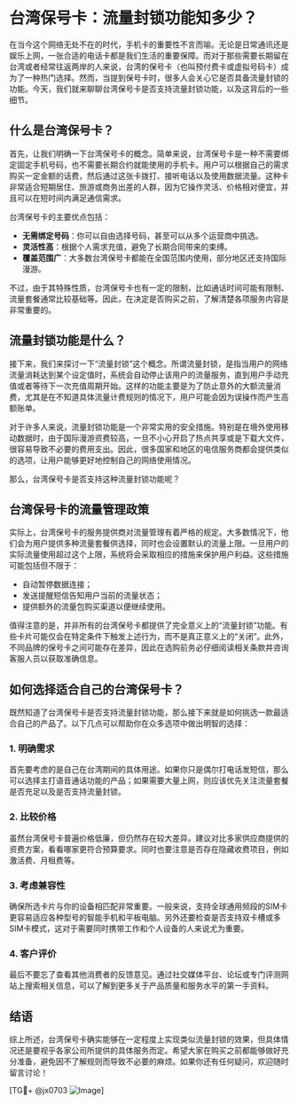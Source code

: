 # 台湾保号卡：流量封锁功能知多少？

在当今这个网络无处不在的时代，手机卡的重要性不言而喻。无论是日常通讯还是娱乐上网，一张合适的电话卡都是我们生活的重要保障。而对于那些需要长期留在台湾或者经常往返两岸的人来说，台湾的保号卡（也叫预付费卡或虚拟号码卡）成为了一种热门选择。然而，当提到保号卡时，很多人会关心它是否具备流量封锁的功能。今天，我们就来聊聊台湾保号卡是否支持流量封锁功能，以及这背后的一些细节。

## 什么是台湾保号卡？

首先，让我们明确一下台湾保号卡的概念。简单来说，台湾保号卡是一种不需要绑定固定手机号码，也不需要长期合约就能使用的手机卡。用户可以根据自己的需求购买一定金额的话费，然后通过这张卡拨打、接听电话以及使用数据流量。这种卡非常适合短期居住、旅游或商务出差的人群，因为它操作灵活、价格相对便宜，并且可以在短时间内满足通信需求。

台湾保号卡的主要优点包括：

- **无需绑定号码**：你可以自由选择号码，甚至可以从多个运营商中挑选。
- **灵活性高**：根据个人需求充值，避免了长期合同带来的束缚。
- **覆盖范围广**：大多数台湾保号卡都能在全国范围内使用，部分地区还支持国际漫游。

不过，由于其特殊性质，台湾保号卡也有一定的限制，比如通话时间可能有限制、流量套餐通常比较基础等。因此，在决定是否购买之前，了解清楚各项服务内容是非常重要的。

## 流量封锁功能是什么？

接下来，我们来探讨一下“流量封锁”这个概念。所谓流量封锁，是指当用户的网络流量消耗达到某个设定值时，系统会自动停止该用户的流量服务，直到用户手动充值或者等待下一次充值周期开始。这样的功能主要是为了防止意外的大额流量消费，尤其是在不知道具体流量计费规则的情况下，用户可能会因为误操作而产生高额账单。

对于许多人来说，流量封锁功能是一个非常实用的安全措施。特别是在境外使用移动数据时，由于国际漫游资费较高，一旦不小心开启了热点共享或是下载大文件，很容易导致不必要的费用支出。因此，很多国家和地区的电信服务商都会提供类似的选项，让用户能够更好地控制自己的网络使用情况。

那么，台湾保号卡是否支持这种流量封锁功能呢？

## 台湾保号卡的流量管理政策

实际上，台湾保号卡的服务提供商对流量管理有着严格的规定。大多数情况下，他们会为用户提供多种流量套餐供选择，同时也会设置默认的流量上限。一旦用户的实际流量使用超过这个上限，系统将会采取相应的措施来保护用户利益。这些措施可能包括但不限于：

- 自动暂停数据连接；
- 发送提醒短信告知用户当前的流量状态；
- 提供额外的流量包购买渠道以便继续使用。

值得注意的是，并非所有的台湾保号卡都提供了完全意义上的“流量封锁”功能。有些卡片可能仅会在特定条件下触发上述行为，而不是真正意义上的“关闭”。此外，不同品牌的保号卡之间可能存在差异，因此在选购前务必仔细阅读相关条款并咨询客服人员以获取准确信息。

## 如何选择适合自己的台湾保号卡？

既然知道了台湾保号卡是否支持流量封锁功能，那么接下来就是如何挑选一款最适合自己的产品了。以下几点可以帮助你在众多选项中做出明智的选择：

### 1. 明确需求
首先要考虑的是自己在台湾期间的具体用途。如果你只是偶尔打电话发短信，那么可以选择主打语音通话功能的产品；如果需要大量上网，则应该优先关注流量套餐是否充足以及是否支持流量封锁。

### 2. 比较价格
虽然台湾保号卡普遍价格低廉，但仍然存在较大差异。建议对比多家供应商提供的资费方案，看看哪家更符合预算要求。同时也要注意是否存在隐藏收费项目，例如激活费、月租费等。

### 3. 考虑兼容性
确保所选卡片与你的设备相匹配非常重要。一般来说，支持全球通用频段的SIM卡更容易适应各种型号的智能手机和平板电脑。另外还要检查是否支持双卡槽或多SIM卡模式，这对于需要同时携带工作和个人设备的人来说尤为重要。

### 4. 客户评价
最后不要忘了查看其他消费者的反馈意见。通过社交媒体平台、论坛或专门评测网站上搜索相关信息，可以了解到更多关于产品质量和服务水平的第一手资料。

## 结语

综上所述，台湾保号卡确实能够在一定程度上实现类似流量封锁的效果，但具体情况还是要视乎各家公司所提供的具体服务而定。希望大家在购买之前都能够做好充分准备，避免因不了解规则而导致不必要的麻烦。如果你还有任何疑问，欢迎随时留言讨论！

[TG💪+ @jx0703 ![Image](https://github.com/user-attachments/assets/dbca1d08-cadb-493c-b0ec-ad6f7a83f270)]
